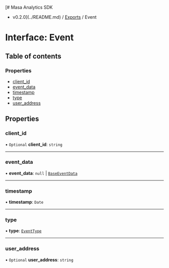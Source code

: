 [# Masa Analytics SDK
 - v0.2.0](../README.md) / [Exports](../modules.md) / Event

# Interface: Event

## Table of contents

### Properties

- [client\_id](Event.md#client_id)
- [event\_data](Event.md#event_data)
- [timestamp](Event.md#timestamp)
- [type](Event.md#type)
- [user\_address](Event.md#user_address)

## Properties

### client\_id

• `Optional` **client\_id**: `string`

___

### event\_data

• **event\_data**: ``null`` \| [`BaseEventData`](BaseEventData.md)

___

### timestamp

• **timestamp**: `Date`

___

### type

• **type**: [`EventType`](../modules.md#eventtype)

___

### user\_address

• `Optional` **user\_address**: `string`
